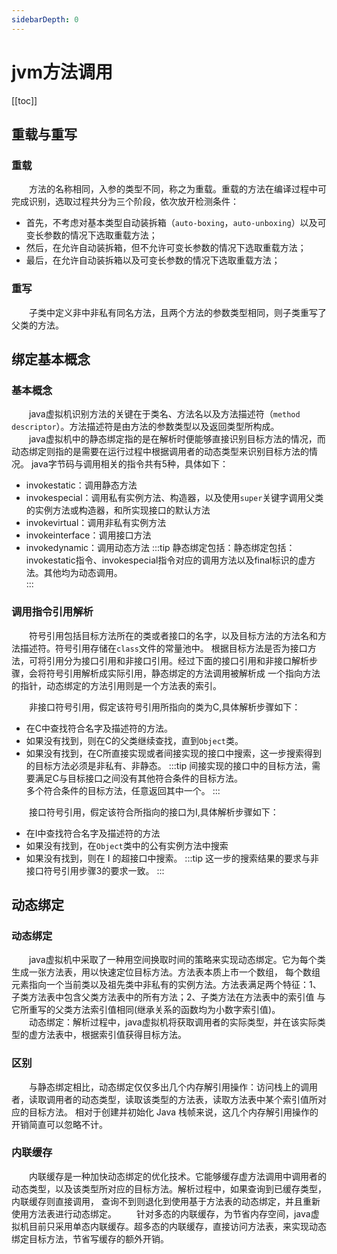 ```yaml
---
sidebarDepth: 0
---
```


# jvm方法调用

[[toc]]

## 重载与重写

### 重载

&emsp;&emsp;方法的名称相同，入参的类型不同，称之为重载。重载的方法在编译过程中可完成识别，选取过程共分为三个阶段，依次放开检测条件：

- 首先，不考虑对基本类型自动装拆箱（`auto-boxing`，`auto-unboxing`）以及可变长参数的情况下选取重载方法；
- 然后，在允许自动装拆箱，但不允许可变长参数的情况下选取重载方法；
- 最后，在允许自动装拆箱以及可变长参数的情况下选取重载方法；

### 重写

&emsp;&emsp;子类中定义非中非私有同名方法，且两个方法的参数类型相同，则子类重写了父类的方法。

## 绑定基本概念

### 基本概念

&emsp;&emsp;java虚拟机识别方法的关键在于类名、方法名以及方法描述符（`method descriptor`）。方法描述符是由方法的参数类型以及返回类型所构成。<br>
&emsp;&emsp;java虚拟机中的静态绑定指的是在解析时便能够直接识别目标方法的情况，而动态绑定则指的是需要在运行过程中根据调用者的动态类型来识别目标方法的情况。
java字节码与调用相关的指令共有5种，具体如下：
- invokestatic：调用静态方法
- invokespecial：调用私有实例方法、构造器，以及使用`super`关键字调用父类的实例方法或构造器，和所实现接口的默认方法
- invokevirtual：调用非私有实例方法
- invokeinterface：调用接口方法
- invokedynamic：调用动态方法
:::tip
   静态绑定包括：静态绑定包括：invokestatic指令、invokespecial指令对应的调用方法以及final标识的虚方法。其他均为动态调用。<br>
:::

### 调用指令引用解析

&emsp;&emsp;符号引用包括目标方法所在的类或者接口的名字，以及目标方法的方法名和方法描述符。符号引用存储在`class`文件的常量池中。
根据目标方法是否为接口方法，可将引用分为接口引用和非接口引用。经过下面的接口引用和非接口解析步骤，会将符号引用解析成实际引用，静态绑定的方法调用被解析成
一个指向方法的指针，动态绑定的方法引用则是一个方法表的索引。<br>

&emsp;&emsp;非接口符号引用，假定该符号引用所指向的类为C,具体解析步骤如下：
- 在C中查找符合名字及描述符的方法。
- 如果没有找到，则在C的父类继续查找，直到`Object`类。
- 如果没有找到，在C所直接实现或者间接实现的接口中搜索，这一步搜索得到的目标方法必须是非私有、非静态。
:::tip
间接实现的接口中的目标方法，需要满足C与目标接口之间没有其他符合条件的目标方法。<br>
多个符合条件的目标方法，任意返回其中一个。
:::

&emsp;&emsp;接口符号引用，假定该符合所指向的接口为I,具体解析步骤如下：
- 在I中查找符合名字及描述符的方法
- 如果没有找到，在`Object`类中的公有实例方法中搜索
- 如果没有找到，则在 I 的超接口中搜索。
:::tip
这一步的搜索结果的要求与非接口符号引用步骤3的要求一致。
:::

## 动态绑定

### 动态绑定

&emsp;&emsp;java虚拟机中采取了一种用空间换取时间的策略来实现动态绑定。它为每个类生成一张方法表，用以快速定位目标方法。方法表本质上市一个数组，
每个数组元素指向一个当前类以及祖先类中非私有的实例方法。方法表满足两个特征：1、子类方法表中包含父类方法表中的所有方法；2、子类方法在方法表中的索引值
与它所重写的父类方法索引值相同(继承关系的函数均为小数字索引值)。<br>
&emsp;&emsp;动态绑定：解析过程中，java虚拟机将获取调用者的实际类型，并在该实际类型的虚方法表中，根据索引值获得目标方法。

### 区别

&emsp;&emsp;与静态绑定相比，动态绑定仅仅多出几个内存解引用操作：访问栈上的调用者，读取调用者的动态类型，读取该类型的方法表，读取方法表中某个索引值所对应的目标方法。
相对于创建并初始化 Java 栈帧来说，这几个内存解引用操作的开销简直可以忽略不计。

### 内联缓存

&emsp;&emsp;内联缓存是一种加快动态绑定的优化技术。它能够缓存虚方法调用中调用者的动态类型，以及该类型所对应的目标方法。解析过程中，如果查询到已缓存类型，内联缓存则直接调用，
查询不到则退化到使用基于方法表的动态绑定，并且重新使用方法表进行动态绑定。
&emsp;&emsp;针对多态的内联缓存，为节省内存空间，java虚拟机目前只采用单态内联缓存。超多态的内联缓存，直接访问方法表，来实现动态绑定目标方法，节省写缓存的额外开销。





















































